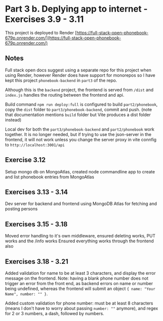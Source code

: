 # Part 3 b. Deplying app to internet - Exercises 3.9 - 3.11

This project is deployed to Render
[https://full-stack-open-phonebook-679p.onrender.com/](https://full-stack-open-phonebook-679p.onrender.com/)

## Notes

Full stack open docs suggest using a separate repo for this project when using Render, however Render does have support for monorepos so I have kept this project `phonebook-backend` in `part3` of the repo.

Although this is the `backend` project, the frontend is served from `/dist` and `index.js` handles the routing between the frontend and api.

Build command `npm run deploy:full` is configured to build `part2/phonebook`, copy the `dist` folder to `part3/phonebook-backend`, commit and push. (note that documentation mentions `build` folder but Vite produces a dist folder instead)

Local dev for both the `part3/phonebook-backend` and `part2/phonebook` work together. It is no longer needed, but if trying to use the json-server in the frontend, it will not work unless you change the server proxy in vite connfig to `http://localhost:3001/api`

## Exercise 3.12

Setup mongo db on MongoAtlas, created node commandline app to create and list phonebook entries from MongoAtlas

## Exercises 3.13 - 3.14

Dev server for backend and frontend using MongoDB Atlas for fetching and posting persons

## Exercises 3.15 - 3.18

Moved error handling to it's own middleware, ensured deleting works, PUT works and the /info works
Ensured everything works through the frontend also

## Exercises 3.18 - 3.21

Added validation for name to be at least 3 characters, and display the error message on the frontend. Note: having a blank phone number does not trigger an error from the front end, as backend errors on name or number being undefined, whereas the frontend will submit an object `{ name: "Your Name", number: "" }`.

Added custom validation for phone number: must be at least 8 characters (means I don't have to worry about passing `number: ""` anymore), and regex for 2 or 3 numbers, a dash, followed by numbers.
